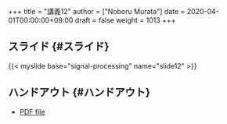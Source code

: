 +++
title = "講義12"
author = ["Noboru Murata"]
date = 2020-04-01T00:00:00+09:00
draft = false
weight = 1013
+++

## スライド {#スライド}

{{< myslide base="signal-processing" name="slide12" >}}


## ハンドアウト {#ハンドアウト}

-   [PDF file](https://noboru-murata.github.io/signal-processing/pdfs/slide12.pdf)